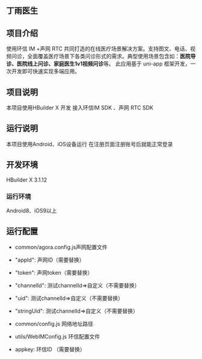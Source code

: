 ## 丁雨医生

## 项目介绍
使用环信 IM  +声网 RTC 共同打造的在线医疗场景解决方案。支持图文、电话、视频问诊，全面覆盖医疗场景下各类问诊形式的需求。典型使用场景包含如：**医院导诊、医院线上问诊、家庭医生1v1视频问诊**等。
此应用基于 uni-app 框架开发，一次开发即可快速实现多端应用。

## 项目说明 
本项目使用HBuilder X 开发
接入环信IM SDK 、声网 RTC SDK

## 运行说明 
本项目使用Android、iOS设备运行
在注册页面注册账号后就能正常登录

## 开发环境 
HBuilder X 3.1.12

### 运行环境 
Android8、iOS9以上

## 运行配置
- common/agora.config.js声网配置文件
- "appId":			声网ID（需要替换）
- "token":			声网token（需要替换）
- "channelId":		测试channelId=>自定义（不需要替换）
- "uid":			测试channelId=>自定义（不需要替换）
- "stringUid":		测试channelId=>自定义（不需要替换）

- common/config.js  网络地址路径

- utils/WebIMConfig.js 环信配置文件
- appkey:			环信ID （需要替换）

